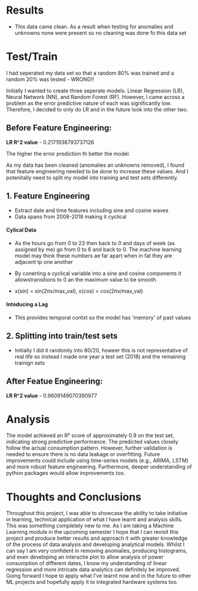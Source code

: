 # Results 
- This data came clean. As a result when testing for anomalies and unknowns none were present so no cleaning was done fo this data set

# Test/Train
I had seperated my data set so that a random 80% was trained and a random 20% was tested - WRONG!!


Initially I wanted to create three seperate models. Linear Regression (LR), Neural Network (NN), and Random Forest (RF). However, I came across a problem as the error predictive nature of each was significantly low. Therefore, I decided to only do LR and in the future look into the other two.


## Before Feature Engineering:

**LR R^2 value** - 0.2171938793737126 

The higher the error prediction th better the model.

As my data has been cleaned (anomalies an unknowns removed), I found that feature engineering needed to be done to increase these values.
And I potenitally need to split my model into training and test sets differently.

## 1. Feature Engineering 
- Extract date and time features including sine and cosine waves
- Data spans from 2008-2018 making it cyclical


#### Cylical Data 
- As the hours go from 0 to 23 then back to 0 and days of week (as assigned by me) go from 0 to 6 and back to 0. The machine learning model may think these numbers ae far apart when in fat they are adjacent tp one another
- By conerting a cyclical variable into a sine and cosine components it allowstransitions to 0 an the maximum value to be smooth

- x(sin) ​= sin(2πx/max_val​),   x(cos​) = cos(2πx​/max_val)

#### Intoducing a Lag
- This provides temporal contxt so the model has 'memory' of past values

## 2. Splitting into train/test sets
   - Initially I did it randomly into 80/20, howeer this is not representative of real life so instead I made one year a test set (2018) and the remaining trainign sets
 
  ## After Featue Engineering: 

  **LR R^2 value** - 0.9609149070390977

# Analysis 
The model achieved an R² score of approximately 0.9 on the test set, indicating strong predictive performance. The predicted values closely follow the actual consumption pattern. However, further validation is needed to ensure there is no data leakage or overfitting. Future improvements could include using time-series models (e.g., ARIMA, LSTM) and more robust feature engineering. Furthermore, deeper understanding of python packages would allow improvements too.

# Thoughts and Conclusions

Throughout this project, I was able to showcase the ability to take initiative in learning, technical application of what I have learnt and analysis skills. This was something completely new to me. As I am taking a Machine Learning module in the upcoming semester I hope that I can revisit this project and produce better results and approach it with greater knowledge of the process of data analysis and developing analytical models. Whilst I can say I am very confident in removing anomalies, producing histograms, and even developing an interactie plot to allow analysis of power consumption of different dates, I know my understanding of linear regression and more intricate data analytics can definitely be improved. Going forward I hope to apply what I've learnt now and in the future to other ML projects and hopefully apply it to integrated hardware systems too.
